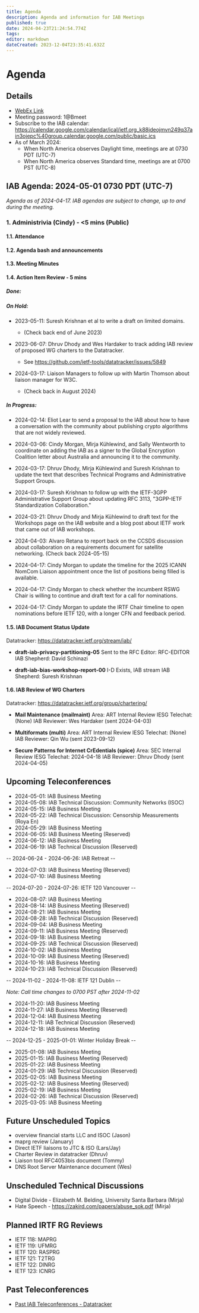 ```yaml
---
title: Agenda
description: Agenda and information for IAB Meetings
published: true
date: 2024-04-23T21:24:54.774Z
tags: 
editor: markdown
dateCreated: 2023-12-04T23:35:41.632Z
---
```


# Agenda
## Details

* [WebEx Link](https://ietf.webex.com/ietf/j.php?MTID=m92c425d161e1be552b21d6b84b1c09f6)
* Meeting password: 1@Bmeet
* Subscribe to the IAB calendar: https://calendar.google.com/calendar/ical/ietf.org_k88jdeojmvn249q37ain3ojepc%40group.calendar.google.com/public/basic.ics
* As of March 2024:
    * When North America observes Daylight time, meetings are at 0730 PDT (UTC-7)
    * When North America observes Standard time, meetings are at 0700 PST (UTC-8)

## IAB Agenda: 2024-05-01 0730 PDT (UTC-7) 

*Agenda as of 2024-04-17. IAB agendas are subject to change, up to and during the meeting.*


### 1. Administrivia (Cindy) - <5 mins (Public)

#### 1.1. Attendance 

#### 1.2. Agenda bash and announcements 

#### 1.3. Meeting Minutes 

#### 1.4. Action Item Review - 5 mins

##### Done:



##### On Hold:

* 2023-05-11: Suresh Krishnan et al to write a draft on limited domains.    
  - (Check back end of June 2023)

* 2023-06-07: Dhruv Dhody and Wes Hardaker to track adding IAB review of proposed WG charters to the Datatracker.
  - See https://github.com/ietf-tools/datatracker/issues/5849
   
* 2024-03-17: Liaison Managers to follow up with Martin Thomson about liaison manager for W3C.
  - (Check back in August 2024)

##### In Progress: 

* 2024-02-14: Eliot Lear to send a proposal to the IAB about how to 
    have a conversation with the community about publishing crypto 
    algorithms that are not widely reviewed.

* 2024-03-06: Cindy Morgan, Mirja Kühlewind, and Sally Wentworth to 
    coordinate on adding the IAB as a signer to the Global Encryption 
    Coalition letter about Australia and announcing it to the 
    community.

* 2024-03-17: Dhruv Dhody, Mirja Kühlewind and Suresh Krishnan to 
    update the text that describes Technical Programs and 
    Administrative Support Groups.

* 2024-03-17: Suresh Krishnan to follow up with the IETF-3GPP 
    Administrative Support Group about updating RFC 3113, "3GPP-IETF 
    Standardization Collaboration."

* 2024-03-21: Dhruv Dhody and Mirja Kühlewind to draft text for the 
    Workshops page on the IAB website and a blog post about IETF work 
    that came out of IAB workshops.

* 2024-04-03: Alvaro Retana to report back on the CCSDS discussion 
    about collaboration on a requirements document for satellite 
    networking. (Check back 2024-05-15)

* 2024-04-17: Cindy Morgan to update the timeline for the 2025 ICANN 
    NomCom Liaison appointment once the list of positions being filled 
    is available.

* 2024-04-17: Cindy Morgan to check whether the incumbent RSWG Chair 
    is willing to continue and draft text for a call for nominations.

* 2024-04-17: Cindy Morgan to update the IRTF Chair timeline to open 
    nominations before IETF 120, with a longer CFN and feedback period.

#### 1.5. IAB Document Status Update 

 Datatracker: https://datatracker.ietf.org/stream/iab/

- **draft-iab-privacy-partitioning-05**
Sent to the RFC Editor: RFC-EDITOR
IAB Shepherd: David Schinazi

- **draft-iab-bias-workshop-report-00**
I-D Exists, IAB stream
IAB Shepherd: Suresh Krishnan



#### 1.6. IAB Review of WG Charters 

 Datatracker: https://datatracker.ietf.org/group/chartering/	

-   **Mail Maintenance (mailmaint)**
    Area: ART
    Internal Review
    IESG Telechat: (None)
    IAB Reviewer: Wes Hardaker (sent 2024-04-03)

-   **Multiformats (multi)**
    Area: ART
    Internal Review
    IESG Telechat: (None)
    IAB Reviewer: Qin Wu (sent 2023-09-12)

-   **Secure Patterns for Internet CrEdentials (spice)**
    Area: SEC
    Internal Review
    IESG Telechat: 2024-04-18
    IAB Reviewer: Dhruv Dhody (sent 2024-04-05)


## Upcoming Teleconferences 

* 2024-05-01: IAB Business Meeting
* 2024-05-08: IAB Technical Discussion: Community Networks (ISOC)
* 2024-05-15: IAB Business Meeting
* 2024-05-22: IAB Technical Discussion: Censorship Measurements (Roya En)
* 2024-05-29: IAB Business Meeting
* 2024-06-05: IAB Business Meeting (Reserved)
* 2024-06-12: IAB Business Meeting
* 2024-06-19: IAB Technical Discussion (Reserved)

-- 2024-06-24 - 2024-06-26: IAB Retreat --

* 2024-07-03: IAB Business Meeting (Reserved)
* 2024-07-10: IAB Business Meeting

-- 2024-07-20 - 2024-07-26: IETF 120 Vancouver --

* 2024-08-07: IAB Business Meeting
* 2024-08-14: IAB Business Meeting (Reserved)
* 2024-08-21: IAB Business Meeting
* 2024-08-28: IAB Technical Discussion (Reserved)
* 2024-09-04: IAB Business Meeting
* 2024-09-11: IAB Business Meeting (Reserved)
* 2024-09-18: IAB Business Meeting
* 2024-09-25: IAB Technical Discussion (Reserved)
* 2024-10-02: IAB Business Meeting
* 2024-10-09: IAB Business Meeting (Reserved)
* 2024-10-16: IAB Business Meeting
* 2024-10-23: IAB Technical Discussion (Reserved)

-- 2024-11-02 - 2024-11-08: IETF 121 Dublin --

*Note: Call time changes to 0700 PST after 2024-11-02*

* 2024-11-20: IAB Business Meeting
* 2024-11-27: IAB Business Meeting (Reserved)
* 2024-12-04: IAB Business Meeting
* 2024-12-11: IAB Technical Discussion (Reserved)
* 2024-12-18: IAB Business Meeting

-- 2024-12-25 - 2025-01-01: Winter Holiday Break --

* 2025-01-08: IAB Business Meeting
* 2025-01-15: IAB Business Meeting (Reserved)
* 2025-01-22: IAB Business Meeting
* 2024-01-29: IAB Technical Discussion (Reserved)
* 2025-02-05: IAB Business Meeting
* 2025-02-12: IAB Business Meeting (Reserved)
* 2025-02-19: IAB Business Meeting
* 2024-02-26: IAB Technical Discussion (Reserved)
* 2025-03-05: IAB Business Meeting



## Future Unscheduled Topics 

* overview financial starts LLC and ISOC (Jason)
* maprg review (January)
* Direct IETF liaisons to JTC & ISO (Lars/Jay)
* Charter Review in datatracker (Dhruv)
* Liaison tool RFC4053bis document (Tommy)
* DNS Root Server Maintenance document (Wes)

## Unscheduled Technical Discussions

* Digital Divide - Elizabeth M. Belding, University Santa Barbara (Mirja)
* Hate Speech - https://zakird.com/papers/abuse_sok.pdf (Mirja)

## Planned IRTF RG Reviews 

* IETF 118: MAPRG
* IETF 119: UFMRG
* IETF 120: RASPRG
* IETF 121: T2TRG
* IETF 122: DINRG
* IETF 123: ICNRG

## Past Teleconferences 

* [Past IAB Teleconferences - Datatracker](https://datatracker.ietf.org/group/iab/meetings/)


